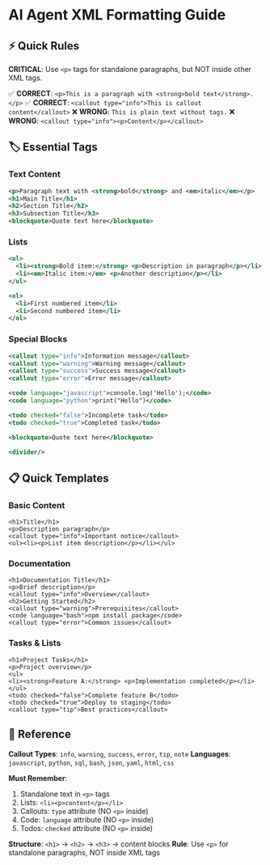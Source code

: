 # AI Agent XML Formatting Guide

## ⚡ Quick Rules

**CRITICAL**: Use `<p>` tags for standalone paragraphs, but NOT inside other XML tags.

✅ **CORRECT**: `<p>This is a paragraph with <strong>bold text</strong>.</p>`
✅ **CORRECT**: `<callout type="info">This is callout content</callout>`
❌ **WRONG**: `This is plain text without tags.`
❌ **WRONG**: `<callout type="info"><p>Content</p></callout>`

## 🏷️ Essential Tags

### Text Content
```xml
<p>Paragraph text with <strong>bold</strong> and <em>italic</em></p>
<h1>Main Title</h1>
<h2>Section Title</h2>
<h3>Subsection Title</h3>
<blockquote>Quote text here</blockquote>
```

### Lists
```xml
<ul>
  <li><strong>Bold item:</strong> <p>Description in paragraph</p></li>
  <li><em>Italic item:</em> <p>Another description</p></li>
</ul>

<ol>
  <li>First numbered item</li>
  <li>Second numbered item</li>
</ol>
```

### Special Blocks
```xml
<callout type="info">Information message</callout>
<callout type="warning">Warning message</callout>
<callout type="success">Success message</callout>
<callout type="error">Error message</callout>

<code language="javascript">console.log('Hello');</code>
<code language="python">print("Hello")</code>

<todo checked="false">Incomplete task</todo>
<todo checked="true">Completed task</todo>

<blockquote>Quote text here</blockquote>

<divider/>
```

## 📋 Quick Templates

### Basic Content
```
<h1>Title</h1>
<p>Description paragraph</p>
<callout type="info">Important notice</callout>
<ul><li><p>List item description</p></li></ul>
```

### Documentation
```
<h1>Documentation Title</h1>
<p>Brief description</p>
<callout type="info">Overview</callout>
<h2>Getting Started</h2>
<callout type="warning">Prerequisites</callout>
<code language="bash">npm install package</code>
<callout type="error">Common issues</callout>
```

### Tasks & Lists
```
<h1>Project Tasks</h1>
<p>Project overview</p>
<ul>
<li><strong>Feature A:</strong> <p>Implementation completed</p></li>
</ul>
<todo checked="false">Complete feature B</todo>
<todo checked="true">Deploy to staging</todo>
<callout type="tip">Best practices</callout>
```

## 📖 Reference

**Callout Types**: `info`, `warning`, `success`, `error`, `tip`, `note`
**Languages**: `javascript`, `python`, `sql`, `bash`, `json`, `yaml`, `html`, `css`

**Must Remember**:
1. Standalone text in `<p>` tags
2. Lists: `<li><p>content</p></li>`
3. Callouts: `type` attribute (NO `<p>` inside)
4. Code: `language` attribute (NO `<p>` inside)
5. Todos: `checked` attribute (NO `<p>` inside)

**Structure**: `<h1>` → `<h2>` → `<h3>` → content blocks
**Rule**: Use `<p>` for standalone paragraphs, NOT inside XML tags